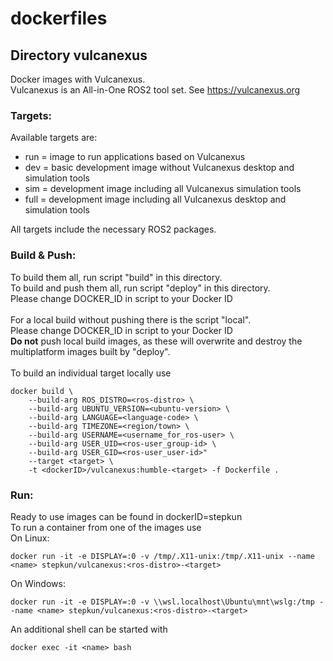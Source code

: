 # dockerfiles

## Directory vulcanexus
Docker images with Vulcanexus.<br>
Vulcanexus is an All-in-One ROS2 tool set. See  https://vulcanexus.org

### Targets:
Available targets are:
- run = image to run applications based on Vulcanexus
- dev = basic development image without Vulcanexus desktop and simulation tools
- sim = development image including all Vulcanexus simulation tools
- full = development image including all Vulcanexus desktop and simulation tools

All targets include the necessary ROS2 packages.<br>

### Build & Push:
To build them all, run script "build" in this directory.<br>
To build and push them all, run script "deploy" in this directory.<br>
Please change DOCKER_ID in script to your Docker ID<br>
<br>
For a local build without pushing there is the script "local".<br>
Please change DOCKER_ID in script to your Docker ID<br>
**Do not** push local build images, as these will overwrite and destroy the multiplatform images built by "deploy".<br>
<br>
To build an individual target locally use
```
docker build \
    --build-arg ROS_DISTRO=<ros-distro> \
    --build-arg UBUNTU_VERSION=<ubuntu-version> \
    --build-arg LANGUAGE=<language-code> \
    --build-arg TIMEZONE=<region/town> \
    --build-arg USERNAME=<username_for_ros-user> \
    --build-arg USER_UID=<ros-user_group-id> \
    --build-arg USER_GID=<ros-user_user-id>"
    --target <target> \
    -t <dockerID>/vulcanexus:humble-<target> -f Dockerfile .
```

### Run:
Ready to use images can be found in dockerID=stepkun<br>
To run a container from one of the images use<br>
On Linux:
```
docker run -it -e DISPLAY=:0 -v /tmp/.X11-unix:/tmp/.X11-unix --name <name> stepkun/vulcanexus:<ros-distro>-<target>
```
On Windows:
```
docker run -it -e DISPLAY=:0 -v \\wsl.localhost\Ubuntu\mnt\wslg:/tmp --name <name> stepkun/vulcanexus:<ros-distro>-<target>
```
An additional shell can be started with
```
docker exec -it <name> bash
```
